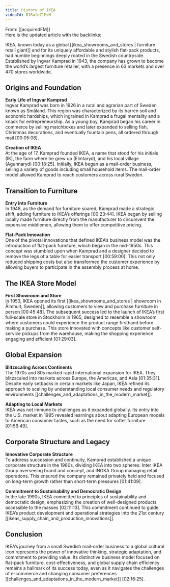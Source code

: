 ```yaml
---
title: History of IKEA
videoId: B1RafoZ1MzM
---
```


From: [[acquiredFM]] <br/> 
Here is the updated article with the backlinks:

IKEA, known today as a global [[ikea_showrooms_and_stores | furniture retail giant]] and for its uniquely affordable and stylish flat-pack products, had humble beginnings deeply rooted in the Swedish countryside. Established by Ingvar Kamprad in 1943, the company has grown to become the world’s largest furniture retailer, with a presence in 63 markets and over 470 stores worldwide.

## Origins and Foundation

**Early Life of Ingvar Kamprad**  
Ingvar Kamprad was born in 1926 in a rural and agrarian part of Sweden known as Småland. This region was characterized by its barren soil and economic hardships, which ingrained in Kamprad a frugal mentality and a knack for entrepreneurship. As a young boy, Kamprad began his career in commerce by selling matchboxes and later expanded to selling fish, Christmas decorations, and eventually fountain pens, all ordered through mail [00:05:08].

**Creation of IKEA**  
At the age of 17, Kamprad founded IKEA, a name that stood for his initials (IK), the farm where he grew up (Elmtaryd), and his local village (Agunnaryd) [00:18:25]. Initially, IKEA began as a mail-order business, selling a variety of goods including small household items. The mail-order model allowed Kamprad to reach customers across rural Sweden.

## Transition to Furniture

**Entry into Furniture**  
In 1948, as the demand for furniture soared, Kamprad made a strategic shift, adding furniture to IKEA’s offerings [00:23:44]. IKEA began by selling locally made furniture directly from the manufacturer to circumvent the expensive middlemen, allowing them to offer competitive pricing.

**Flat-Pack Innovation**  
One of the pivotal innovations that defined IKEA’s business model was the introduction of flat-pack furniture, which began in the mid-1950s. This concept was stumbled upon when Kamprad and a designer decided to remove the legs of a table for easier transport [00:59:00]. This not only reduced shipping costs but also transformed the customer experience by allowing buyers to participate in the assembly process at home.

## The IKEA Store Model

**First Showroom and Store**  
In 1953, IKEA opened its first [[ikea_showrooms_and_stores | showroom in Älmhult, Sweden]], allowing customers to view and purchase furniture in person [00:45:48]. The subsequent success led to the launch of IKEA’s first full-scale store in Stockholm in 1965, designed to resemble a showroom where customers could experience the product range firsthand before making a purchase. This store innovated with concepts like customer self-service pickups from the warehouse, making the shopping experience engaging and efficient [01:29:03].

## Global Expansion

**Blitzscaling Across Continents**  
The 1970s and 80s marked rapid international expansion for IKEA. They blitzscaled into markets across Europe, the Americas, and Asia [01:35:31]. Despite early setbacks in certain markets like Japan, IKEA refined its approach to scaling by understanding local consumer needs and regulatory environments [[challenges_and_adaptations_in_the_modern_market]].

**Adapting to Local Markets**  
IKEA was not immune to challenges as it expanded globally. Its entry into the U.S. market in 1985 revealed learnings about adapting European models to American consumer tastes, such as the need for softer furniture [01:56:49].

## Corporate Structure and Legacy

**Innovative Corporate Structure**  
To address succession and continuity, Kamprad established a unique corporate structure in the 1980s, dividing IKEA into two spheres: Inter IKEA Group overseeing brand and concept, and INGKA Group managing retail operations. This ensured the company remained privately held and focused on long-term growth rather than short-term pressures [01:41:09].

**Commitment to Sustainability and Democratic Design**  
In the late 1990s, IKEA committed to principles of sustainability and democratic design, emphasizing the creation of well-designed products accessible to the masses [02:11:13]. This commitment continued to guide IKEA’s product development and operational strategies into the 21st century [[ikeas_supply_chain_and_production_innovations]].

## Conclusion

IKEA’s journey from a small Swedish mail-order business to a global cultural icon represents the power of innovative thinking, strategic adaptation, and commitment to providing value. Its distinctive business model focused on flat-pack furniture, cost-effectiveness, and global supply chain efficiency remains a hallmark of its success today, even as it navigates the challenges of e-commerce and changing consumer preferences [[challenges_and_adaptations_in_the_modern_market]] [02:16:25].